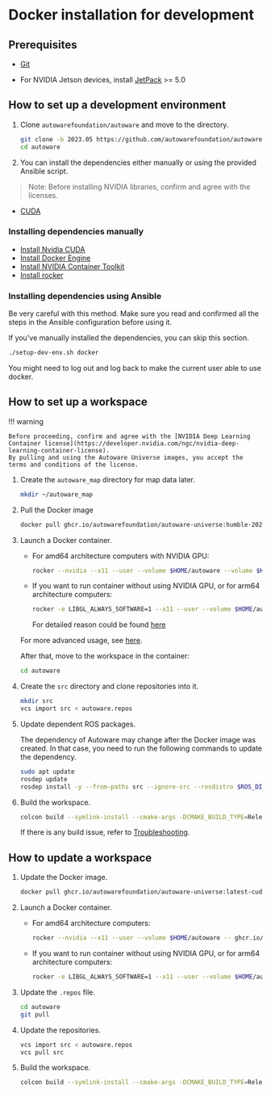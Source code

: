 # Docker installation for development

## Prerequisites

- [Git](https://git-scm.com/)

- For NVIDIA Jetson devices, install [JetPack](https://docs.nvidia.com/jetson/jetpack/install-jetpack/index.html#how-to-install-jetpack) >= 5.0

## How to set up a development environment

1. Clone `autowarefoundation/autoware` and move to the directory.

   ```bash
   git clone -b 2023.05 https://github.com/autowarefoundation/autoware.git
   cd autoware
   ```

2. You can install the dependencies either manually or using the provided Ansible script.

> Note: Before installing NVIDIA libraries, confirm and agree with the licenses.

- [CUDA](https://docs.nvidia.com/cuda/eula/index.html)

### Installing dependencies manually

- [Install Nvidia CUDA](https://github.com/autowarefoundation/autoware/tree/main/ansible/roles/cuda#manual-installation)
- [Install Docker Engine](https://github.com/autowarefoundation/autoware/tree/main/ansible/roles/docker_engine#manual-installation)
- [Install NVIDIA Container Toolkit](https://github.com/autowarefoundation/autoware/tree/main/ansible/roles/nvidia_docker#manual-installation)
- [Install rocker](https://github.com/autowarefoundation/autoware/tree/main/ansible/roles/rocker#manual-installation)

### Installing dependencies using Ansible

Be very careful with this method. Make sure you read and confirmed all the steps in the Ansible configuration before using it.

If you've manually installed the dependencies, you can skip this section.

```bash
./setup-dev-env.sh docker
```

You might need to log out and log back to make the current user able to use docker.

## How to set up a workspace

!!! warning

    Before proceeding, confirm and agree with the [NVIDIA Deep Learning Container license](https://developer.nvidia.com/ngc/nvidia-deep-learning-container-license).
    By pulling and using the Autoware Universe images, you accept the terms and conditions of the license.

1. Create the `autoware_map` directory for map data later.

   ```bash
   mkdir ~/autoware_map
   ```

2. Pull the Docker image

   ```bash
   docker pull ghcr.io/autowarefoundation/autoware-universe:humble-2023.05-cuda-amd64
   ```

3. Launch a Docker container.

   - For amd64 architecture computers with NVIDIA GPU:

     ```bash
     rocker --nvidia --x11 --user --volume $HOME/autoware --volume $HOME/autoware_map -- ghcr.io/autowarefoundation/autoware-universe:humble-2023.05-cuda-amd64
     ```

   - If you want to run container without using NVIDIA GPU, or for arm64 architecture computers:

     ```bash
     rocker -e LIBGL_ALWAYS_SOFTWARE=1 --x11 --user --volume $HOME/autoware --volume $HOME/autoware_map -- ghcr.io/autowarefoundation/autoware-universe:humble-2023.05-cuda-arm64
     ```

     For detailed reason could be found [here](./docker-installation.md#docker-with-nvidia-gpu-fails-to-start-autoware-on-arm64-devices)

   For more advanced usage, see [here](https://github.com/autowarefoundation/autoware/tree/main/docker/README.md).

   After that, move to the workspace in the container:

   ```bash
   cd autoware
   ```

4. Create the `src` directory and clone repositories into it.

   ```bash
   mkdir src
   vcs import src < autoware.repos
   ```

5. Update dependent ROS packages.

   The dependency of Autoware may change after the Docker image was created.
   In that case, you need to run the following commands to update the dependency.

   ```bash
   sudo apt update
   rosdep update
   rosdep install -y --from-paths src --ignore-src --rosdistro $ROS_DISTRO
   ```

6. Build the workspace.

   ```bash
   colcon build --symlink-install --cmake-args -DCMAKE_BUILD_TYPE=Release
   ```

   If there is any build issue, refer to [Troubleshooting](../../support/troubleshooting.md#build-issues).

## How to update a workspace

1. Update the Docker image.

   ```bash
   docker pull ghcr.io/autowarefoundation/autoware-universe:latest-cuda
   ```

2. Launch a Docker container.

   - For amd64 architecture computers:

     ```bash
     rocker --nvidia --x11 --user --volume $HOME/autoware -- ghcr.io/autowarefoundation/autoware-universe:latest-cuda
     ```

   - If you want to run container without using NVIDIA GPU, or for arm64 architecture computers:

     ```bash
     rocker -e LIBGL_ALWAYS_SOFTWARE=1 --x11 --user --volume $HOME/autoware -- ghcr.io/autowarefoundation/autoware-universe:latest-cuda
     ```

3. Update the `.repos` file.

   ```bash
   cd autoware
   git pull
   ```

4. Update the repositories.

   ```bash
   vcs import src < autoware.repos
   vcs pull src
   ```

5. Build the workspace.

   ```bash
   colcon build --symlink-install --cmake-args -DCMAKE_BUILD_TYPE=Release
   ```
